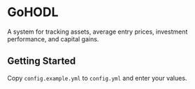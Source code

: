 # GoHODL

A system for tracking assets, average entry prices, investment performance, and capital gains.

## Getting Started

Copy `config.example.yml` to `config.yml` and enter your values.
